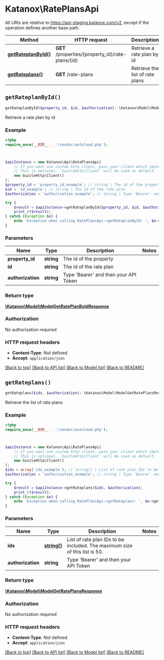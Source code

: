 # Katanox\RatePlansApi

All URIs are relative to https://api-staging.katanox.com/v2, except if the operation defines another base path.

| Method | HTTP request | Description |
| ------------- | ------------- | ------------- |
| [**getRateplanById()**](RatePlansApi.md#getRateplanById) | **GET** /properties/{property_id}/rate-plans/{id} | Retrieve a rate plan by id |
| [**getRateplans()**](RatePlansApi.md#getRateplans) | **GET** /rate-plans | Retrieve the list of rate plans |


## `getRateplanById()`

```php
getRateplanById($property_id, $id, $authorization): \Katanox\Model\ModelGetRatePlanByIdResponse
```

Retrieve a rate plan by id

### Example

```php
<?php
require_once(__DIR__ . '/vendor/autoload.php');



$apiInstance = new Katanox\Api\RatePlansApi(
    // If you want use custom http client, pass your client which implements `GuzzleHttp\ClientInterface`.
    // This is optional, `GuzzleHttp\Client` will be used as default.
    new GuzzleHttp\Client()
);
$property_id = 'property_id_example'; // string | The id of the property
$id = 'id_example'; // string | The id of the rate plan
$authorization = 'authorization_example'; // string | Type 'Bearer' and then your API Token

try {
    $result = $apiInstance->getRateplanById($property_id, $id, $authorization);
    print_r($result);
} catch (Exception $e) {
    echo 'Exception when calling RatePlansApi->getRateplanById: ', $e->getMessage(), PHP_EOL;
}
```

### Parameters

| Name | Type | Description  | Notes |
| ------------- | ------------- | ------------- | ------------- |
| **property_id** | **string**| The id of the property | |
| **id** | **string**| The id of the rate plan | |
| **authorization** | **string**| Type &#39;Bearer&#39; and then your API Token | |

### Return type

[**\Katanox\Model\ModelGetRatePlanByIdResponse**](../Model/ModelGetRatePlanByIdResponse.md)

### Authorization

No authorization required

### HTTP request headers

- **Content-Type**: Not defined
- **Accept**: `application/json`

[[Back to top]](#) [[Back to API list]](../../README.md#endpoints)
[[Back to Model list]](../../README.md#models)
[[Back to README]](../../README.md)

## `getRateplans()`

```php
getRateplans($ids, $authorization): \Katanox\Model\ModelGetRatePlansResponse
```

Retrieve the list of rate plans

### Example

```php
<?php
require_once(__DIR__ . '/vendor/autoload.php');



$apiInstance = new Katanox\Api\RatePlansApi(
    // If you want use custom http client, pass your client which implements `GuzzleHttp\ClientInterface`.
    // This is optional, `GuzzleHttp\Client` will be used as default.
    new GuzzleHttp\Client()
);
$ids = array('ids_example'); // string[] | List of rate plan IDs to be included. The maximum size of this list is 50.
$authorization = 'authorization_example'; // string | Type 'Bearer' and then your API Token

try {
    $result = $apiInstance->getRateplans($ids, $authorization);
    print_r($result);
} catch (Exception $e) {
    echo 'Exception when calling RatePlansApi->getRateplans: ', $e->getMessage(), PHP_EOL;
}
```

### Parameters

| Name | Type | Description  | Notes |
| ------------- | ------------- | ------------- | ------------- |
| **ids** | [**string[]**](../Model/string.md)| List of rate plan IDs to be included. The maximum size of this list is 50. | |
| **authorization** | **string**| Type &#39;Bearer&#39; and then your API Token | |

### Return type

[**\Katanox\Model\ModelGetRatePlansResponse**](../Model/ModelGetRatePlansResponse.md)

### Authorization

No authorization required

### HTTP request headers

- **Content-Type**: Not defined
- **Accept**: `application/json`

[[Back to top]](#) [[Back to API list]](../../README.md#endpoints)
[[Back to Model list]](../../README.md#models)
[[Back to README]](../../README.md)
